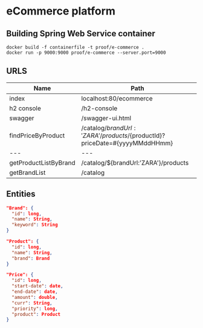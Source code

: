 # eCommerce platform

## Building Spring Web Service container
    docker build -f containerfile -t proof/e-commerce .
    docker run -p 9000:9000 proof/e-commerce --server.port=9000

## URLS
| Name                  | Path                                                                        |
|-----------------------|-----------------------------------------------------------------------------|
| index                 | localhost:80/ecommerce                                                      |
| h2 console            | /h2-console                                                                 |
| swagger               | /swagger-ui.html                                                            |
| findPriceByProduct    | /catalog/${brandUrl:'ZARA'}/products/${productId}?priceDate=#{yyyyMMddHHmm} |
| ---                   | ---                                                                         |
| getProductListByBrand | /catalog/${brandUrl:'ZARA'}/products                                        |
| getBrandList          | /catalog                                                                    |

## Entities
````json
"Brand": {
  "id": long,       
  "name": String,
  "keyword": String
}

"Product": {
  "id": long,
  "name": String,
  "brand": Brand
}

"Price": {
  "id": long,
  "start-date": date,
  "end-date": date,
  "amount": double,
  "curr": String,
  "priority": long,
  "product": Product
}
````